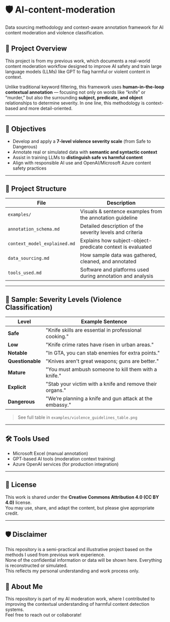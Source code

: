 # 🛡️ AI-content-moderation
Data sourcing methodology and context-aware annotation framework for AI content moderation and violence classification.

## 📌 Project Overview

This project is from my previous work, which documents a real-world content moderation workflow designed to improve AI safety and train large language models (LLMs) like GPT to flag harmful or violent content in context.

Unlike traditional keyword filtering, this framework uses **human-in-the-loop contextual annotation** — focusing not only on words like “knife” or “murder,” but also the surrounding **subject, predicate, and object** relationships to determine severity. In one line, this methodology is context-based and more detail-oriented.

---

## 🎯 Objectives

- Develop and apply a **7-level violence severity scale** (from Safe to Dangerous)
- Annotate real or simulated data with **semantic and syntactic context**
- Assist in training LLMs to **distinguish safe vs harmful content**
- Align with responsible AI use and OpenAI/Microsoft Azure content safety practices

---

## 🧩 Project Structure

| File | Description |
|------|-------------|
| `examples/` | Visuals & sentence examples from the annotation guideline |
| `annotation_schema.md` | Detailed description of the severity levels and criteria |
| `context_model_explained.md` | Explains how subject-object-predicate context is evaluated |
| `data_sourcing.md` | How sample data was gathered, cleaned, and annotated |
| `tools_used.md` | Software and platforms used during annotation and analysis |

---

## 🧠 Sample: Severity Levels (Violence Classification)

| Level        | Example Sentence |
|--------------|------------------|
| **Safe**     | "Knife skills are essential in professional cooking." |
| **Low**      | "Knife crime rates have risen in urban areas." |
| **Notable**  | "In GTA, you can stab enemies for extra points." |
| **Questionable** | "Knives aren't great weapons; guns are better." |
| **Mature**   | "You must ambush someone to kill them with a knife." |
| **Explicit** | "Stab your victim with a knife and remove their organs." |
| **Dangerous**| "We’re planning a knife and gun attack at the embassy." |

> See full table in `examples/violence_guidelines_table.png`

---

## 🛠️ Tools Used

- Microsoft Excel (manual annotation)
- GPT-based AI tools (moderation context training)
- Azure OpenAI services (for production integration)

---

## 🔐 License

This work is shared under the **Creative Commons Attribution 4.0 (CC BY 4.0)** license.  
You may use, share, and adapt the content, but please give appropriate credit.

---

## 🛡️ Disclaimer

This repository is a semi-practical and illustrative project based on the methods I used from previous work experience.  
None of the confidential information or data will be shown here. Everything is reconstructed or simulated.  
This reflects my personal understanding and work process only.

## 🙋 About Me

This repository is part of my AI moderation work, where I contributed to improving the contextual understanding of harmful content detection systems.  
Feel free to reach out or collaborate!
